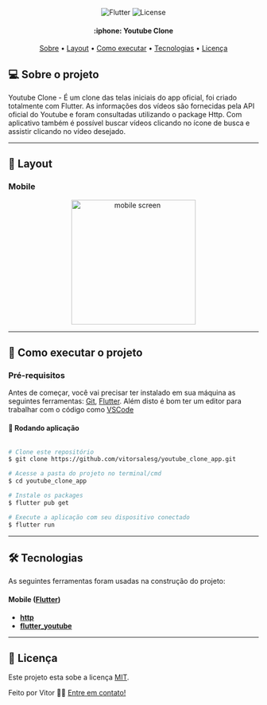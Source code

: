 <p align="center">
  <img alt="Flutter" src="https://img.shields.io/badge/Flutter%20-%2302569B.svg?&style=flat-square&logo=Flutter&logoColor=white" />
  <img alt="License" src="https://img.shields.io/badge/license-MIT-brightgreen">
 </p>

<h4 align="center"> 
	 :iphone: Youtube Clone
</h4>

<p align="center">
 <a href="#-sobre-o-projeto">Sobre</a> •
 <a href="#-layout">Layout</a> • 
 <a href="#-como-executar-o-projeto">Como executar</a> • 
 <a href="#-tecnologias">Tecnologias</a> • 
 <a href="#user-content--licença">Licença</a>
</p>


## 💻 Sobre o projeto

Youtube Clone - É um clone das telas iniciais do app oficial, foi criado totalmente com Flutter. As informações dos vídeos são fornecidas pela API oficial do Youtube e foram consultadas utilizando o package Http. Com aplicativo também é possível buscar vídeos clicando no ícone de busca e assistir clicando no vídeo desejado.

---


## 🎨 Layout

### Mobile

<p align="center">
  <img alt="mobile screen" width="250" src="https://user-images.githubusercontent.com/42179077/110259185-2ef33200-7f85-11eb-865e-e087cc73b58e.gif">
</p>

---

## 🚀 Como executar o projeto

### Pré-requisitos

Antes de começar, você vai precisar ter instalado em sua máquina as seguintes ferramentas:
[Git](https://git-scm.com), [Flutter](https://flutter.dev/). 
Além disto é bom ter um editor para trabalhar com o código como [VSCode](https://code.visualstudio.com/)

#### 🎲 Rodando aplicação

```bash

# Clone este repositório
$ git clone https://github.com/vitorsalesg/youtube_clone_app.git

# Acesse a pasta do projeto no terminal/cmd
$ cd youtube_clone_app

# Instale os packages
$ flutter pub get

# Execute a aplicação com seu dispositivo conectado
$ flutter run


```

---

## 🛠 Tecnologias

As seguintes ferramentas foram usadas na construção do projeto:

#### **Mobile**  ([Flutter](https://flutter.dev/))

-   **[http](https://pub.dev/packages/http)**
-   **[flutter_youtube](https://pub.dev/)**

---

## 📝 Licença

Este projeto esta sobe a licença [MIT](./LICENSE).

Feito por Vitor 👋🏽 [Entre em contato!](https://www.linkedin.com/in/vitorsalesg/)

